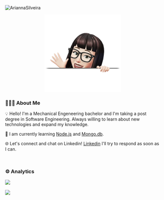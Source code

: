 <img src="https://komarev.com/ghpvc/?username=AriannaSilveira&label=Profile%20views&color=03b300&style=flat-square" alt="AriannaSilveira" />
<p align="center"><img src="./img.webp" style="width:250px"></p>

### 👨🏻‍💻 About Me

💡 Hello! I'm a Mechanical Engeneering bachelor and I'm taking a post degree in Software Engineering. Always willing to learn about new technologies and expand my knowledge.

🌱 I am currently learning [Node.js](https://nodejs.org/en) and [Mongo.db](https://www.mongodb.com/).

🌐 Let's connect and chat on Linkedin! [Linkedin](https://www.linkedin.com/in/arianna-silveira/) I'll try to respond as soon as I can.

<br>

### ⚙️ Analytics

[![](https://github-readme-stats.vercel.app/api?username=AriannaSilveira&show_icons=true&include_all_commits=true&count_private=true&theme=rose_pine)](https://github.com/AriannaSilveira)

[![](https://github-readme-stats.vercel.app/api/top-langs/?username=AriannaSilveira&include_all_commits=true&count_private=true&layout=compact&langs_count=8&theme=rose_pine)](https://github.com/AriannaSilveira)
